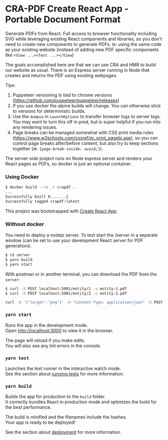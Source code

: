 # CRA-PDF Create React App - Portable Document Format
Generate PDFs from React.  Full access to browser functionality including SVG while leveraging existing React components and libraries, so you don't need to create new components to generate PDFs.  ie: using the same code as your existing website (instead of adding new PDF specific components like `<View ...><Text ...></View`)

The goals accomplished here are that we can use CRA and HMR to build our website as usual.  There is an Express server running in Node that creates and returns the PDF using existing webpages.

Tips:
1. Puppeteer versioning is tied to chrome versions (https://github.com/puppeteer/puppeteer/releases)
2. If you use docker the alpine builds will change.  You can otherwise stick to versions for deterministic builds.
3. Use the `dumpio` in `LaunchOptions` to transfer browser logs to server logs.  You may want to turn this off in prod, but is super helpful if you run into any rendering issues.
4. Page breaks can be managed somewhat with CSS print media rules (https://www.w3schools.com/cssref/pr_print_pagebi.asp), so you can control page breaks after/before content, but also try to keep sections together (ie: `{page-break-inside: avoid;}`).

The server-side project runs on Node express server and renders your React pages as PDFs, so docker is just an optional container.

### Using Docker
```bash
$ docker build --rm -t crapdf .
...
Successfully built 0.......1
Successfully tagged crapdf:latest
```

This project was bootstrapped with [Create React App](https://github.com/facebook/create-react-app).

### Without docker
You need to deploy a nodejs server.  To test start the /server in a separate window (can be set to use your development React server for PDF generationi).
```bash
$ cd server
$ yarn build
$ yarn start
```

With postman or in another terminal, you can download the PDF from the `server`:
```bash
$ curl -X POST localhost:5001/entity/1 -o entity-1.pdf
$ curl -X POST localhost:5001/entity/2 -o entity-2.pdf

curl -d '{"target":"png"}' -H "Content-Type: application/json" -X POST localhost:5001/stars/2 -o stars-2.png
```

### `yarn start`

Runs the app in the development mode.<br />
Open [http://localhost:3000](http://localhost:3000) to view it in the browser.

The page will reload if you make edits.<br />
You will also see any lint errors in the console.

### `yarn test`

Launches the test runner in the interactive watch mode.<br />
See the section about [running tests](https://facebook.github.io/create-react-app/docs/running-tests) for more information.

### `yarn build`

Builds the app for production to the `build` folder.<br />
It correctly bundles React in production mode and optimizes the build for the best performance.

The build is minified and the filenames include the hashes.<br />
Your app is ready to be deployed!

See the section about [deployment](https://facebook.github.io/create-react-app/docs/deployment) for more information.


